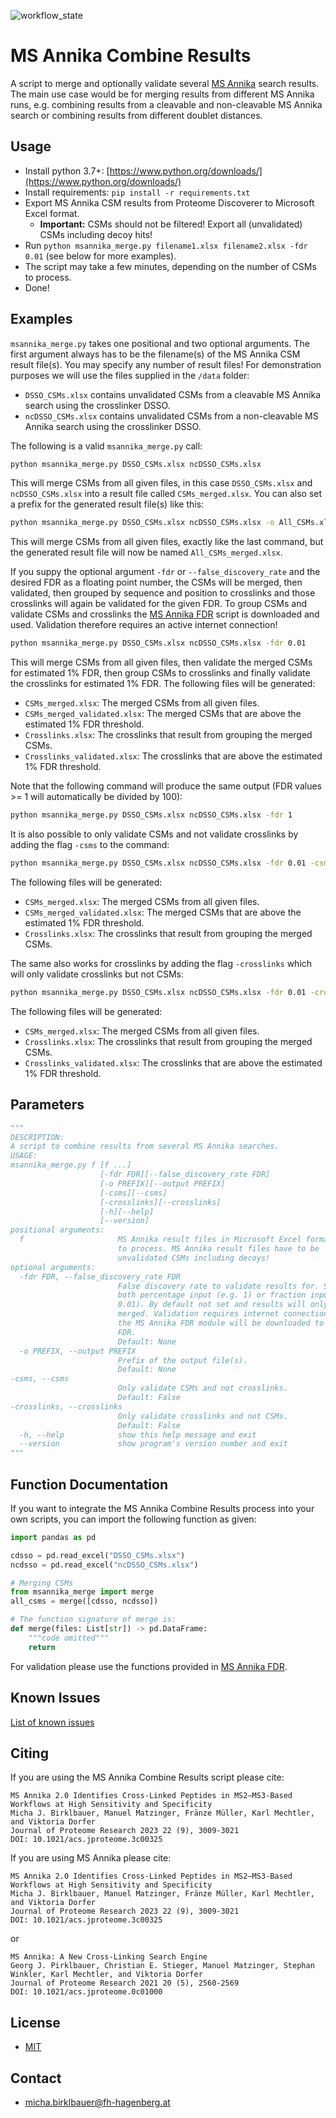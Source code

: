 ![workflow_state](https://github.com/hgb-bin-proteomics/MSAnnika_Combine_Results/workflows/msannika_merge/badge.svg)

# MS Annika Combine Results

A script to merge and optionally validate several [MS Annika](https://github.com/hgb-bin-proteomics/MSAnnika)
search results. The main use case would be for merging results from different MS
Annika runs, e.g. combining results from a cleavable and non-cleavable MS Annika
search or combining results from different doublet distances.

## Usage

- Install python 3.7+: [https://www.python.org/downloads/](https://www.python.org/downloads/)
- Install requirements: `pip install -r requirements.txt`
- Export MS Annika CSM results from Proteome Discoverer to Microsoft Excel format.
  - **Important:** CSMs should not be filtered! Export all (unvalidated) CSMs including decoy hits!
- Run `python msannika_merge.py filename1.xlsx filename2.xlsx -fdr 0.01` (see below for more examples).
- The script may take a few minutes, depending on the number of CSMs to process.
- Done!

## Examples

`msannika_merge.py` takes one positional and two optional arguments. The first
argument always has to be the filename(s) of the MS Annika CSM result file(s).
You may specify any number of result files! For demonstration purposes we will
use the files supplied in the `/data` folder:
- `DSSO_CSMs.xlsx` contains unvalidated CSMs from a cleavable MS Annika search
using the crosslinker DSSO.
- `ncDSSO_CSMs.xlsx` contains unvalidated CSMs from a non-cleavable MS Annika
search using the crosslinker DSSO.

The following is a valid `msannika_merge.py` call:

```bash
python msannika_merge.py DSSO_CSMs.xlsx ncDSSO_CSMs.xlsx
```

This will merge CSMs from all given files, in this case `DSSO_CSMs.xlsx` and
`ncDSSO_CSMs.xlsx` into a result file called `CSMs_merged.xlsx`. You can also
set a prefix for the generated result file(s) like this:

```bash
python msannika_merge.py DSSO_CSMs.xlsx ncDSSO_CSMs.xlsx -o All_CSMs.xlsx
```

This will merge CSMs from all given files, exactly like the last command, but
the generated result file will now be named `All_CSMs_merged.xlsx`.

If you suppy the optional argument `-fdr` or `--false_discovery_rate` and the
desired FDR as a floating point number, the CSMs will be merged, then validated,
then grouped by sequence and position to crosslinks and those crosslinks will
again be validated for the given FDR. To group CSMs and validate CSMs and
crosslinks the [MS Annika FDR](https://github.com/hgb-bin-proteomics/MSAnnika_FDR)
script is downloaded and used. Validation therefore requires an active internet
connection!

```bash
python msannika_merge.py DSSO_CSMs.xlsx ncDSSO_CSMs.xlsx -fdr 0.01
```

This will merge CSMs from all given files, then validate the merged CSMs for
estimated 1% FDR, then group CSMs to crosslinks and finally validate the
crosslinks for estimated 1% FDR. The following files will be generated:
- `CSMs_merged.xlsx`: The merged CSMs from all given files.
- `CSMs_merged_validated.xlsx`: The merged CSMs that are above the estimated 1%
FDR threshold.
- `Crosslinks.xlsx`: The crosslinks that result from grouping the merged CSMs.
- `Crosslinks_validated.xlsx`: The crosslinks that are above the estimated 1%
FDR threshold.

Note that the following command will produce the same output (FDR values >= 1
will automatically be divided by 100):

```bash
python msannika_merge.py DSSO_CSMs.xlsx ncDSSO_CSMs.xlsx -fdr 1
```

It is also possible to only validate CSMs and not validate crosslinks by adding
the flag `-csms` to the command:

```bash
python msannika_merge.py DSSO_CSMs.xlsx ncDSSO_CSMs.xlsx -fdr 0.01 -csms
```

The following files will be generated:
- `CSMs_merged.xlsx`: The merged CSMs from all given files.
- `CSMs_merged_validated.xlsx`: The merged CSMs that are above the estimated 1%
FDR threshold.
- `Crosslinks.xlsx`: The crosslinks that result from grouping the merged CSMs.

The same also works for crosslinks by adding the flag `-crosslinks` which will
only validate crosslinks but not CSMs:

```bash
python msannika_merge.py DSSO_CSMs.xlsx ncDSSO_CSMs.xlsx -fdr 0.01 -crosslinks
```

The following files will be generated:
- `CSMs_merged.xlsx`: The merged CSMs from all given files.
- `Crosslinks.xlsx`: The crosslinks that result from grouping the merged CSMs.
- `Crosslinks_validated.xlsx`: The crosslinks that are above the estimated 1%
FDR threshold.

## Parameters

```python
"""
DESCRIPTION:
A script to combine results from several MS Annika searches.
USAGE:
msannika_merge.py f [f ...]
                    [-fdr FDR][--false_discovery_rate FDR]
                    [-o PREFIX][--output PREFIX]
                    [-csms][--csms]
                    [-crosslinks][--crosslinks]
                    [-h][--help]
                    [--version]
positional arguments:
  f                     MS Annika result files in Microsoft Excel format (.xlsx)
                        to process. MS Annika result files have to be
                        unvalidated CSMs including decoys!
optional arguments:
  -fdr FDR, --false_discovery_rate FDR
                        False discovery rate to validate results for. Supports
                        both percentage input (e.g. 1) or fraction input (e.g.
                        0.01). By default not set and results will only be
                        merged. Validation requires internet connection because
                        the MS Annika FDR module will be downloaded to calculate
                        FDR.
                        Default: None
  -o PREFIX, --output PREFIX
                        Prefix of the output file(s).
                        Default: None
-csms, --csms
                        Only validate CSMs and not crosslinks.
                        Default: False
-crosslinks, --crosslinks
                        Only validate crosslinks and not CSMs.
                        Default: False
  -h, --help            show this help message and exit
  --version             show program's version number and exit
"""
```

## Function Documentation

If you want to integrate the MS Annika Combine Results process into your own
scripts, you can import the following function as given:

```python
import pandas as pd

cdsso = pd.read_excel("DSSO_CSMs.xlsx")
ncdsso = pd.read_excel("ncDSSO_CSMs.xlsx")

# Merging CSMs
from msannika_merge import merge
all_csms = merge([cdsso, ncdsso])

# The function signature of merge is:
def merge(files: List[str]) -> pd.DataFrame:
    """code omitted"""
    return
```

For validation please use the functions provided in [MS Annika FDR](https://github.com/hgb-bin-proteomics/MSAnnika_FDR).

## Known Issues

[List of known issues](https://github.com/hgb-bin-proteomics/MSAnnika_Combine_Results/issues)

## Citing

If you are using the MS Annika Combine Results script please cite:
```
MS Annika 2.0 Identifies Cross-Linked Peptides in MS2–MS3-Based Workflows at High Sensitivity and Specificity
Micha J. Birklbauer, Manuel Matzinger, Fränze Müller, Karl Mechtler, and Viktoria Dorfer
Journal of Proteome Research 2023 22 (9), 3009-3021
DOI: 10.1021/acs.jproteome.3c00325
```

If you are using MS Annika please cite:
```
MS Annika 2.0 Identifies Cross-Linked Peptides in MS2–MS3-Based Workflows at High Sensitivity and Specificity
Micha J. Birklbauer, Manuel Matzinger, Fränze Müller, Karl Mechtler, and Viktoria Dorfer
Journal of Proteome Research 2023 22 (9), 3009-3021
DOI: 10.1021/acs.jproteome.3c00325
```
or
```
MS Annika: A New Cross-Linking Search Engine
Georg J. Pirklbauer, Christian E. Stieger, Manuel Matzinger, Stephan Winkler, Karl Mechtler, and Viktoria Dorfer
Journal of Proteome Research 2021 20 (5), 2560-2569
DOI: 10.1021/acs.jproteome.0c01000
```

## License

- [MIT](https://github.com/hgb-bin-proteomics/MSAnnika_Combine_Results/blob/master/LICENSE)

## Contact

- [micha.birklbauer@fh-hagenberg.at](mailto:micha.birklbauer@fh-hagenberg.at)
